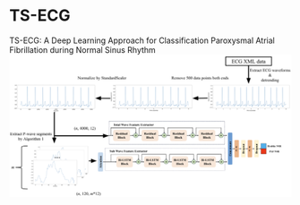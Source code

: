 # TS-ECG
TS-ECG: A Deep Learning Approach for Classification Paroxysmal Atrial Fibrillation during Normal Sinus Rhythm
<img src='./images/GraphicalAbstractImage.png' />




